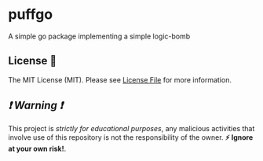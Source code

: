 # puffgo
A simple go package implementing a simple logic-bomb


## License :scroll:
The MIT License (MIT). Please see [License File](LICENSE) for more information.



##  _:exclamation: Warning :exclamation:_
This project is _strictly for educational purposes_, any malicious activities that involve use of this repository is not the responsibility of the owner. 
**:zap: Ignore at your own risk!**.


